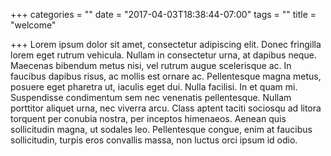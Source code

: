 +++
categories = ""
date = "2017-04-03T18:38:44-07:00"
tags = ""
title = "welcome"

+++
Lorem ipsum dolor sit amet, consectetur adipiscing elit. Donec fringilla lorem eget rutrum vehicula. Nullam in consectetur urna, at dapibus neque. Maecenas bibendum metus nisi, vel rutrum augue scelerisque ac. In faucibus dapibus risus, ac mollis est ornare ac. Pellentesque magna metus, posuere eget pharetra ut, iaculis eget dui. Nulla facilisi. In et quam mi. Suspendisse condimentum sem nec venenatis pellentesque. Nullam porttitor aliquet urna, nec viverra arcu. Class aptent taciti sociosqu ad litora torquent per conubia nostra, per inceptos himenaeos. Aenean quis sollicitudin magna, ut sodales leo. Pellentesque congue, enim at faucibus sollicitudin, turpis eros convallis massa, non luctus orci ipsum id odio.
